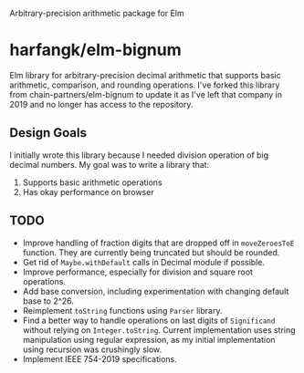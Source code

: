 Arbitrary-precision arithmetic package for Elm

# harfangk/elm-bignum

Elm library for arbitrary-precision decimal arithmetic that supports basic arithmetic, comparison, and rounding operations.
I've forked this library from chain-partners/elm-bignum to update it as I've left that company in 2019 and no longer has access to the repository.

## Design Goals

I initially wrote this library because I needed division operation of big decimal numbers. My goal was to write a library that:

1. Supports basic arithmetic operations
2. Has okay performance on browser

## TODO

* Improve handling of fraction digits that are dropped off in `moveZeroesToE` function. They are currently being truncated but should be rounded.
* Get rid of `Maybe.withDefault` calls in Decimal module if possible.
* Improve performance, especially for division and square root operations.
* Add base conversion, including experimentation with changing default base to 2^26.
* Reimplement `toString` functions using `Parser` library.
* Find a better way to handle operations on last digits of `Significand` without relying on `Integer.toString`. Current implementation uses string manipulation using regular expression, as my initial implementation using recursion was crushingly slow. 
* Implement IEEE 754-2019 specifications.
